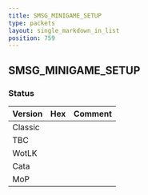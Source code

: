 ```yaml
---
title: SMSG_MINIGAME_SETUP
type: packets
layout: single_markdown_in_list
position: 759
---
```


## SMSG_MINIGAME_SETUP

### Status

Version    | Hex        | Comment
---------- | ---------- | ---------- 
Classic    |            |
TBC        |            |
WotLK      |            |
Cata       |            |
MoP        |            |